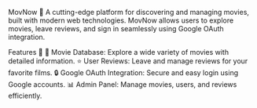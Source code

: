 MovNow 🌟
A cutting-edge platform for discovering and managing movies, built with modern web technologies. MovNow allows users to explore movies, leave reviews, and sign in seamlessly using Google OAuth integration.

Features 🚀
🎥 Movie Database: Explore a wide variety of movies with detailed information.
⭐ User Reviews: Leave and manage reviews for your favorite films.
🔒 Google OAuth Integration: Secure and easy login using Google accounts.
📊 Admin Panel: Manage movies, users, and reviews efficiently.